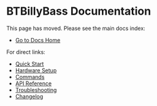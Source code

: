 # BTBillyBass Documentation

This page has moved. Please see the main docs index:

- [Go to Docs Home](./index.md)

For direct links:
- [Quick Start](./QUICK_START.md)
- [Hardware Setup](./HARDWARE_SETUP.md)
- [Commands](./COMMANDS.md)
- [API Reference](./API.md)
- [Troubleshooting](./TROUBLESHOOTING.md)
- [Changelog](./CHANGELOG.md)